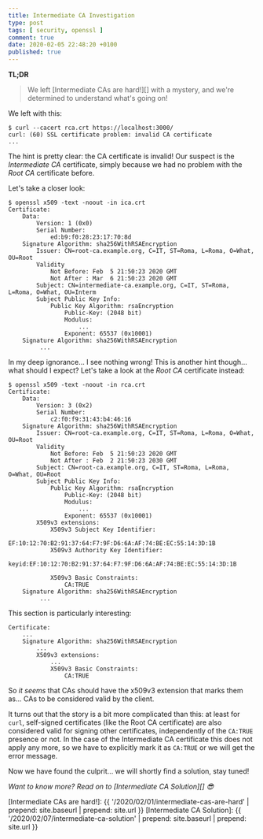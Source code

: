 ```yaml
---
title: Intermediate CA Investigation
type: post
tags: [ security, openssl ]
comment: true
date: 2020-02-05 22:48:20 +0100
published: true
---
```


**TL;DR**

> We left [Intermediate CAs are hard!][] with a mystery, and we're
> determined to understand what's going on!

We left with this:

```shell
$ curl --cacert rca.crt https://localhost:3000/
curl: (60) SSL certificate problem: invalid CA certificate
...
```

The hint is pretty clear: the CA certificate is invalid! Our suspect is the
*Intermediate CA* certificate, simply because we had no problem with the
*Root CA* certificate before.

Let's take a closer look:

```shell
$ openssl x509 -text -noout -in ica.crt
Certificate:
    Data:
        Version: 1 (0x0)
        Serial Number:
            ed:b9:f0:28:23:17:70:8d
    Signature Algorithm: sha256WithRSAEncryption
        Issuer: CN=root-ca.example.org, C=IT, ST=Roma, L=Roma, O=What, OU=Root
        Validity
            Not Before: Feb  5 21:50:23 2020 GMT
            Not After : Mar  6 21:50:23 2020 GMT
        Subject: CN=intermediate-ca.example.org, C=IT, ST=Roma, L=Roma, O=What, OU=Interm
        Subject Public Key Info:
            Public Key Algorithm: rsaEncryption
                Public-Key: (2048 bit)
                Modulus:
                    ...
                Exponent: 65537 (0x10001)
    Signature Algorithm: sha256WithRSAEncryption
         ...
```

In my deep ignorance... I see nothing wrong! This is another hint though...
what should I expect? Let's take a look at the *Root CA* certificate
instead:

```shell
$ openssl x509 -text -noout -in rca.crt
Certificate:
    Data:
        Version: 3 (0x2)
        Serial Number:
            c2:f0:f9:31:43:b4:46:16
    Signature Algorithm: sha256WithRSAEncryption
        Issuer: CN=root-ca.example.org, C=IT, ST=Roma, L=Roma, O=What, OU=Root
        Validity
            Not Before: Feb  5 21:50:23 2020 GMT
            Not After : Feb  2 21:50:23 2030 GMT
        Subject: CN=root-ca.example.org, C=IT, ST=Roma, L=Roma, O=What, OU=Root
        Subject Public Key Info:
            Public Key Algorithm: rsaEncryption
                Public-Key: (2048 bit)
                Modulus:
                    ...
                Exponent: 65537 (0x10001)
        X509v3 extensions:
            X509v3 Subject Key Identifier: 
                EF:10:12:70:B2:91:37:64:F7:9F:D6:6A:AF:74:BE:EC:55:14:3D:1B
            X509v3 Authority Key Identifier: 
                keyid:EF:10:12:70:B2:91:37:64:F7:9F:D6:6A:AF:74:BE:EC:55:14:3D:1B

            X509v3 Basic Constraints: 
                CA:TRUE
    Signature Algorithm: sha256WithRSAEncryption
         ...
```

This section is particularly interesting:

```text
Certificate:
    ...
    Signature Algorithm: sha256WithRSAEncryption
        ...
        X509v3 extensions:
            ...
            X509v3 Basic Constraints: 
                CA:TRUE
```

So *it seems* that CAs should have the x509v3 extension that marks them
as... CAs to be considered valid by the client.

It turns out that the story is a bit more complicated than this: at least
for `curl`, self-signed certificates (like the Root CA certificate) are also
considered valid for signing other certificates, independently of the
`CA:TRUE` presence or not. In the case of the Intermediate CA certificate
this does not apply any more, so we have to explicitly mark it as `CA:TRUE`
or we will get the error message.

Now we have found the culprit... we will shortly find a solution, stay
tuned!

*Want to know more? Read on to [Intermediate CA Solution][] 😎*

[Intermediate CAs are hard!]: {{ '/2020/02/01/intermediate-cas-are-hard' | prepend: site.baseurl | prepend: site.url }}
[Intermediate CA Solution]: {{ '/2020/02/07/intermediate-ca-solution' | prepend: site.baseurl | prepend: site.url }}
